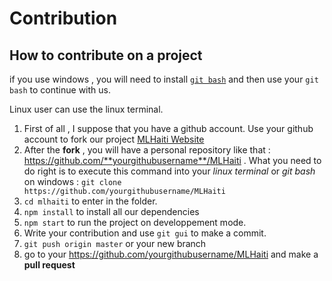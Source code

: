 # Contribution

## How to contribute on a project

if you use windows , you will need to install  [`git bash`](https://git-scm.com/downloads) and then use your `git bash` to continue with us.

Linux user can use the linux terminal.

1. First of all , I suppose that you have a github account. Use your github account to fork our project [MLHaiti Website](https://giithub.com/MLHaiti/MLHaiti)
2. After the **fork** , you will have a personal repository like that : https://github.com/**yourgithubusername**/MLHaiti . What you need to do right is to execute this command into your *linux terminal* or *git bash* on windows : ```git clone https://github.com/yourgithubusername/MLHaiti```
3. `cd mlhaiti` to enter in the folder.
4. `npm install` to install all our dependencies
5. `npm start` to run the project on developpement mode.
6. Write your contribution and use `git gui` to make a commit.
7. `git push origin master` or your new branch
8. go to your https://github.com/yourgithubusername/MLHaiti and make a **pull request**